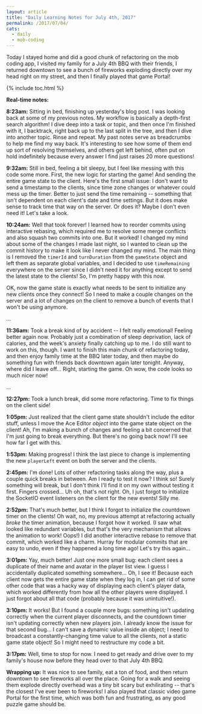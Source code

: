 ```yaml
---
layout: article
title: "Daily Learning Notes for July 4th, 2017"
permalink: /2017/07/04/
cats:
  - daily
  - mob-coding
---
```


Today I stayed home and did a good chunk of refactoring on the mob coding app, I visited my family for a July 4th BBQ with their friends, I returned downtown to see a bunch of fireworks exploding directly over my head right on my street, and then I finally played that game Portal!

{% include toc.html %}

**Real-time notes:**

**8:23am:** Sitting in bed, finishing up yesterday's blog post. I was looking back at some of my previous notes. My workflow is basically a depth-first search algorithm! I dive deep into a task or topic, and then once I'm finished with it, I backtrack, right back up to the last split in the tree, and then I dive into another topic. Rinse and repeat. My past notes serve as breadcrumbs to help me find my way back. It's interesting to see how some of them end up sort of resolving themselves, and others get left behind, often put on hold indefinitely because every answer I find just raises 20 more questions!

**9:32am:** Still in bed, feeling a bit sleepy, but I feel like messing with this code some more. First, the new logic for starting the game! And sending the entire game state to the client. Here's the first small issue: I don't want to send a timestamp to the clients, since time zone changes or whatever could mess up the timer. Better to just send the time remaining -- something that isn't dependent on each client's date and time settings. But it does make sense to track time that way on the server. Or does it? Maybe I don't even need it! Let's take a look.

**10:24am:** Well that took forever! I learned how to reorder commits using interactive rebasing, which required me to resolve some merge conflicts and also squash two commits into one. But it worked! I changed my mind about some of the changes I made last night, so I wanted to clean up the commit history to make it look like I never changed my mind. The main thing is I removed the `timerId` and `turnDuration` from the `gameState` object and left them as separate global variables, and I decided to use `timeRemaining` everywhere on the server since I didn't need it for anything except to send the latest state to the clients! So, I'm pretty happy with this now.

OK, now the game state is exactly what needs to be sent to initialize any new clients once they connect! So I need to make a couple changes on the server and a lot of changes on the client to remove a bunch of events that I won't be using anymore.

...

**11:36am:** Took a break kind of by accident -- I felt really emotional! Feeling better again now. Probably just a combination of sleep deprivation, lack of calories, and the week's anxiety finally catching up to me. I do still want to work on this, though. I want to finish this main chunk of refactoring today, and then enjoy family time at the BBQ later today, and then maybe do something fun with friends back downtown again later tonight. Anyway, where did I leave off... Right, starting the game. Oh wow, the code looks so much nicer now!

...

**12:27pm:** Took a lunch break, did some more refactoring. Time to fix things on the client side!

**1:05pm:** Just realized that the client game state shouldn't include the editor stuff, unless I move the Ace Editor *object* into the game state object on the client! Ah, I'm making a bunch of changes and feeling a bit concerned that I'm just going to break everything. But there's no going back now! I'll see how far I get with this.

**1:53pm:** Making progress! I think the last piece to change is implementing the new `playerLeft` event on both the server and the clients.

**2:45pm:** I'm done! Lots of other refactoring tasks along the way, plus a couple quick breaks in between. Am I ready to test it now? I think so! Surely something will break, but I don't think I'll find it on my own without testing it first. Fingers crossed... Uh oh, that's not right. Oh, I just forgot to initialize the SocketIO event listeners on the client for the new events! Silly me.

**2:52pm:** That's much better, but I think I forgot to initialize the countdown timer on the clients! Oh wait, no, my previous attempt at refactoring actually *broke* the timer animation, because I forgot how it worked. (I saw what looked like redundant variables, but that's the very mechanism that allows the animation to work! Oops!) I did another interactive rebase to remove that commit, which worked like a charm. Hurray for modular commits that are easy to undo, even if they happened a long time ago! Let's try this again...

**3:01pm:** Yay, much better! Just one more small bug: each client sees a duplicate of their name and avatar in the player list view. I guess I accidentally duplicated something somewhere... Oh, I see it! Because each client now gets the entire game state when they log in, I can get rid of some other code that was a hacky way of displaying each client's player data, which worked differently from how all the other players were displayed. I just forgot about all that code (probably because it was unintuitive!). 

**3:10pm:** It works! But I found a couple more bugs: something isn't updating correctly when the current player disconnects, and the countdown timer isn't updating correctly when new players join. I already know the issue for that second bug... I can't save a dynamic value inside an object; I need to broadcast a constantly-changing time value to all the clients, not a static game state object! So I might need to restructure my code a bit.

**3:17pm:** Well, time to stop for now. I need to get ready and drive over to my family's house now before they head over to that July 4th BBQ.

**Wrapping up:** It was nice to see family, eat a ton of food, and then return downtown to see fireworks all over the place. Going for a walk and seeing them explode directly overhead was a tiny bit scary but exhilirating -- that's the closest I've ever been to fireworks! I also played that classic video game Portal for the first time, which was both fun and frustrating, as any good puzzle game should be.
